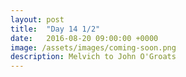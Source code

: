 ```yaml
---
layout: post
title:  "Day 14 1/2"
date:   2016-08-20 09:00:00 +0000
image: /assets/images/coming-soon.png
description: Melvich to John O'Groats
---
```

